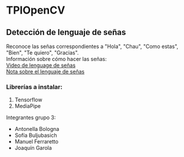 # TPIOpenCV
## Detección de lenguaje de señas

Reconoce las señas correspondientes a "Hola", "Chau", "Como estas", "Bien", "Te quiero", "Gracias".  
Información sobre cómo hacer las señas:  
[Video de lenguage de señas](https://www.youtube.com/watch?v=8igc7_Fxw7U)  
[Nota sobre el lenguaje de señas](https://www.lanacion.com.ar/sociedad/dia-de-las-lenguas-de-senas-como-se-dice-hola-te-amo-gracias-y-mas-expresiones-populares-nid23092022/#:~:text=%E2%80%9CHola%E2%80%9D%3A%20se%20debe%20colocar,medio%20y%20anular%20hacia%20abajo)

### Librerías a instalar:
1. Tensorflow
2. MediaPipe  

Integrantes grupo 3:
- Antonella Bologna
- Sofía Buljubasich
- Manuel Ferraretto
- Joaquín Garola
